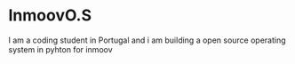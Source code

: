 # InmoovO.S
I am a coding student in Portugal and i am building a open source operating system in pyhton for inmoov
